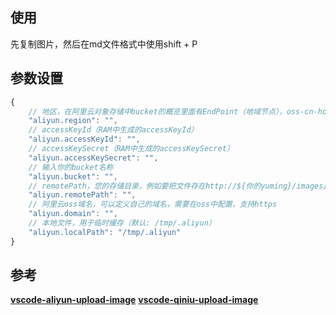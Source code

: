 ## 使用
先复制图片，然后在md文件格式中使用shift + P

## 参数设置
```js
{
    // 地区，在阿里云对象存储中bucket的概览里面有EndPoint（地域节点），oss-cn-hongkong.aliyuncs.com中的oss-cn-hongkong就是region
    "aliyun.region": "",    
    // accessKeyId（RAM中生成的accessKeyId）
    "aliyun.accessKeyId": "",
    // accessKeySecret（RAM中生成的accessKeySecret）
    "aliyun.accessKeySecret": "",
    // 输入你的bucket名称
    "aliyun.bucket": "",
    // remotePath，您的存储目录，例如要把文件存在http://${你的yuming}/images/png，则这里填写images/png）
    "aliyun.remotePath": "",
    // 阿里云oss域名，可以定义自己的域名，需要在oss中配置，支持https
    "aliyun.domain": "",
    // 本地文件，用于临时缓存（默认: /tmp/.aliyun）
    "aliyun.localPath": "/tmp/.aliyun"
}
```

## 参考

**[vscode-aliyun-upload-image](https://github.com/dengchengmi/vscode-aliyun-upload-image)**
**[vscode-qiniu-upload-image](https://github.com/yscoder/vscode-qiniu-upload-image)**
